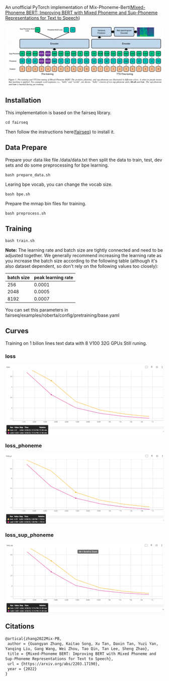 An unofficial PyTorch implementation of Mix-Phoneme-Bert([Mixed-Phoneme BERT: Improving BERT with Mixed Phoneme and Sup-Phoneme Representations for Text to Speech](https://arxiv.org/abs/2203.17190))


![model](./docs/images/main.png)

## Installation
This implementation is based on the fairseq library.
```
cd fairseq
```
Then follow the instructions here([fairseq](https://github.com/facebookresearch/fairseq)) to install it.

## Data Prepare
Prepare your data like file /data/data.txt
then split the data to train, test, dev sets and do some preprocessing for bpe learning.
```
bash prepare_data.sh
```
Learing bpe vocab, you can change the vocab size.
```
bash bpe.sh
```
Prepare the mmap bin files for training.
```
bash preprocess.sh
```

## Training
```
bash train.sh
```

**Note:** The learning rate and batch size are tightly connected and need to be
adjusted together. We generally recommend increasing the learning rate as you
increase the batch size according to the following table (although it's also
dataset dependent, so don't rely on the following values too closely):

batch size | peak learning rate
---|---
256 | 0.0001
2048 | 0.0005
8192 | 0.0007

You can set this parameters in fairseq/examples/roberta/config/pretraining/base.yaml

## Curves
Training on 1 bilion lines text data with 8 V100 32G GPUs
Still runing.
### loss
![loss](./docs/images/loss.png)
### loss_phoneme
![lossp](./docs/images/lossp.png)
### loss_sup_phoneme
![losssp](./docs/images/losssp.png)

## Citations
```
@artical{zhang2022Mix-PB,
 author = {Guangyan Zhang, Kaitao Song, Xu Tan, Daxin Tan, Yuzi Yan, Yanqing Liu, Gang Wang, Wei Zhou, Tao Qin, Tan Lee, Sheng Zhao},
 title = {Mixed-Phoneme BERT: Improving BERT with Mixed Phoneme and Sup-Phoneme Representations for Text to Speech},
 url = {https://arxiv.org/abs/2203.17190}, 
 year = {2022}
}
```